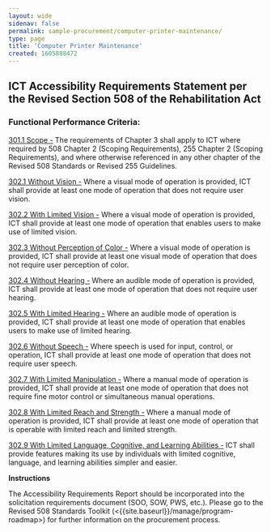 ```yaml
---
layout: wide 
sidenav: false 
permalink: sample-procurement/computer-printer-maintenance/
type: page
title: 'Computer Printer Maintenance'
created: 1605888472
---
```


## **ICT Accessibility Requirements Statement per the Revised Section 508 of the Rehabilitation Act**

### **Functional Performance Criteria:**

[301.1 Scope -][1] The requirements of Chapter 3 shall apply to ICT where required by 508 Chapter 2 (Scoping Requirements), 255 Chapter 2 (Scoping Requirements), and where otherwise referenced in any other chapter of the Revised 508 Standards or Revised 255 Guidelines.

[302.1 Without Vision -][2] Where a visual mode of operation is provided, ICT shall provide at least one mode of operation that does not require user vision.

[302.2 With Limited Vision -][2] Where a visual mode of operation is provided, ICT shall provide at least one mode of operation that enables users to make use of limited vision.

[302.3 Without Perception of Color -][2] Where a visual mode of operation is provided, ICT shall provide at least one visual mode of operation that does not require user perception of color.

[302.4 Without Hearing -][2] Where an audible mode of operation is provided, ICT shall provide at least one mode of operation that does not require user hearing.

[302.5 With Limited Hearing -][2] Where an audible mode of operation is provided, ICT shall provide at least one mode of operation that enables users to make use of limited hearing.

[302.6 Without Speech -][2] Where speech is used for input, control, or operation, ICT shall provide at least one mode of operation that does not require user speech.

[302.7 With Limited Manipulation -][2] Where a manual mode of operation is provided, ICT shall provide at least one mode of operation that does not require fine motor control or simultaneous manual operations.

[302.8 With Limited Reach and Strength -][2] Where a manual mode of operation is provided, ICT shall provide at least one mode of operation that is operable with limited reach and limited strength.

[302.9 With Limited Language, Cognitive, and Learning Abilities -][2] ICT shall provide features making its use by individuals with limited cognitive, language, and learning abilities simpler and easier.

**Instructions**

The Accessibility Requirements Report should be incorporated into the solicitation requirements document (SOO, SOW, PWS, etc.). Please go to the Revised 508 Standards Toolkit (<{{site.baseurl}}/manage/program-roadmap>) for further information on the procurement process.

 [1]: {{site.baseurl}}/ict-accessibility#e301_1
 [2]: {{site.baseurl}}/ict-accessibility#e302_1